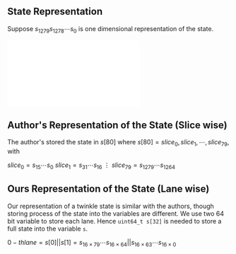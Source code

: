 
## State Representation
Suppose $s_{1279} s_{1278} \cdots s_0$ is one dimensional representation of the state.

![twinkle state](state.pdf)

## Author's Representation of the State (Slice wise)
The author's stored the state in $s[80]$ where $s[80] = {slice_0, slice_1, \cdots, slice_{79}}$,
with

$slice_0 = s_{15} \cdots s_{0}$
$slice_1 = s_{31} \cdots s_{16}$
$\vdots$
$slice_{79} = s_{1279} \cdots s_{1264}$

## Ours Representation of the State (Lane wise)
Our representation of a twinkle state is similar with the authors, though storing process of the
state into the variables are different. We use two 64 bit variable to store each lane. Hence
`uint64_t s[32]` is needed to store a full state into the variable `s`.

$0-th lane = s[0]||s[1] = s_{16\times 79} \cdots s_{16\times 64} ||  s_{16\times 63} \cdots s_{16\times 0}$ 
